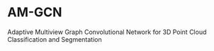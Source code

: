# AM-GCN
Adaptive Multiview Graph Convolutional Network for 3D Point Cloud Classification and Segmentation
